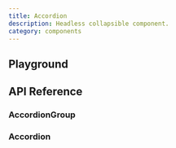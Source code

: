 ```yaml
---
title: Accordion
description: Headless collapsible component.
category: components
---
```


<script lang="ts">
    import ApiReferenceComponent from '$lib/components/api-reference/ApiReferenceComponent.svelte';
    import Playground from '$lib/content/components/accordion/playground.svelte';
    import { accordionGroupSchema, accordionSchema } from '$lib/content/components/accordion/schema.js';
</script>

## Playground

<Playground/>

## API Reference

### AccordionGroup

<ApiReferenceComponent schema={accordionGroupSchema}/>

### Accordion

<ApiReferenceComponent schema={accordionSchema}/>
